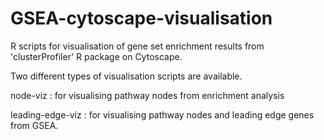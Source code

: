 # GSEA-cytoscape-visualisation

R scripts for visualisation of gene set enrichment results from 'clusterProfiler' R package on Cytoscape. 

Two different types of visualisation scripts are available.

node-viz : for visualising pathway nodes from enrichment analysis

leading-edge-viz : for visualising pathway nodes and leading edge genes from GSEA.
